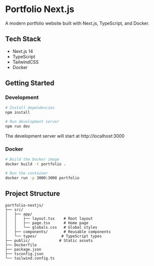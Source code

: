 # Portfolio Next.js

A modern portfolio website built with Next.js, TypeScript, and Docker.

## Tech Stack

- Next.js 14
- TypeScript
- TailwindCSS
- Docker

## Getting Started

### Development

```bash
# Install dependencies
npm install

# Run development server
npm run dev
```

The development server will start at http://localhost:3000

### Docker

```bash
# Build the Docker image
docker build -t portfolio .

# Run the container
docker run -p 3000:3000 portfolio
```

## Project Structure

```
portfolio-nextjs/
├── src/
│   ├── app/
│   │   ├── layout.tsx    # Root layout
│   │   ├── page.tsx      # Home page
│   │   └── globals.css   # Global styles
│   ├── components/       # Reusable components
│   └── types/           # TypeScript types
├── public/             # Static assets
├── Dockerfile
├── package.json
├── tsconfig.json
└── tailwind.config.ts
```
